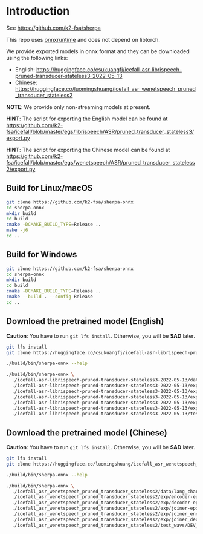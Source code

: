 # Introduction

See <https://github.com/k2-fsa/sherpa>

This repo uses [onnxruntime](https://github.com/microsoft/onnxruntime) and
does not depend on libtorch.

We provide exported models in onnx format and they can be downloaded using
the following links:

- English: <https://huggingface.co/csukuangfj/icefall-asr-librispeech-pruned-transducer-stateless3-2022-05-13>
- Chinese: <https://huggingface.co/luomingshuang/icefall_asr_wenetspeech_pruned_transducer_stateless2>

**NOTE**: We provide only non-streaming models at present.


**HINT**: The script for exporting the English model can be found at
<https://github.com/k2-fsa/icefall/blob/master/egs/librispeech/ASR/pruned_transducer_stateless3/export.py>

**HINT**: The script for exporting the Chinese model can be found at
<https://github.com/k2-fsa/icefall/blob/master/egs/wenetspeech/ASR/pruned_transducer_stateless2/export.py>

## Build for Linux/macOS

```bash
git clone https://github.com/k2-fsa/sherpa-onnx
cd sherpa-onnx
mkdir build
cd build
cmake -DCMAKE_BUILD_TYPE=Release ..
make -j6
cd ..
```

## Build for Windows

```bash
git clone https://github.com/k2-fsa/sherpa-onnx
cd sherpa-onnx
mkdir build
cd build
cmake -DCMAKE_BUILD_TYPE=Release ..
cmake --build . --config Release
cd ..
```

## Download the pretrained model (English)

**Caution**: You have to run `git lfs install`. Otherwise, you will be **SAD** later.

```bash
git lfs install
git clone https://huggingface.co/csukuangfj/icefall-asr-librispeech-pruned-transducer-stateless3-2022-05-13

./build/bin/sherpa-onnx --help

./build/bin/sherpa-onnx \
  ./icefall-asr-librispeech-pruned-transducer-stateless3-2022-05-13/data/lang_bpe_500/tokens.txt \
  ./icefall-asr-librispeech-pruned-transducer-stateless3-2022-05-13/exp/onnx/encoder.onnx \
  ./icefall-asr-librispeech-pruned-transducer-stateless3-2022-05-13/exp/onnx/decoder.onnx \
  ./icefall-asr-librispeech-pruned-transducer-stateless3-2022-05-13/exp/onnx/joiner.onnx \
  ./icefall-asr-librispeech-pruned-transducer-stateless3-2022-05-13/exp/onnx/joiner_encoder_proj.onnx \
  ./icefall-asr-librispeech-pruned-transducer-stateless3-2022-05-13/exp/onnx/joiner_decoder_proj.onnx \
  ./icefall-asr-librispeech-pruned-transducer-stateless3-2022-05-13/test_wavs/1089-134686-0001.wav
```

## Download the pretrained model (Chinese)

**Caution**: You have to run `git lfs install`. Otherwise, you will be **SAD** later.

```bash
git lfs install
git clone https://huggingface.co/luomingshuang/icefall_asr_wenetspeech_pruned_transducer_stateless2

./build/bin/sherpa-onnx --help

./build/bin/sherpa-onnx \
  ./icefall_asr_wenetspeech_pruned_transducer_stateless2/data/lang_char/tokens.txt \
  ./icefall_asr_wenetspeech_pruned_transducer_stateless2/exp/encoder-epoch-10-avg-2.onnx \
  ./icefall_asr_wenetspeech_pruned_transducer_stateless2/exp/decoder-epoch-10-avg-2.onnx \
  ./icefall_asr_wenetspeech_pruned_transducer_stateless2/exp/joiner-epoch-10-avg-2.onnx \
  ./icefall_asr_wenetspeech_pruned_transducer_stateless2/exp/joiner_encoder_proj-epoch-10-avg-2.onnx \
  ./icefall_asr_wenetspeech_pruned_transducer_stateless2/exp/joiner_decoder_proj-epoch-10-avg-2.onnx \
  ./icefall_asr_wenetspeech_pruned_transducer_stateless2/test_wavs/DEV_T0000000000.wav
```
